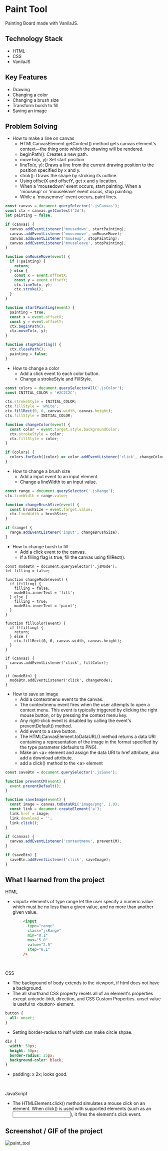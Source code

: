 # Paint Tool
Painting Board made with VanilaJS. 

## Technology Stack
* HTML
* CSS
* VanilaJS

## Key Features
* Drawing 
* Changing a color
* Changing a brush size
* Transform bursh to fill
* Saving an image

## Problem Solving
* How to make a line on canvas
  * HTMLCanvasElement.getContext() method gets canvas element's context—the thing onto which the drawing will be rendered.
  * beginPath(): Creates a new path.
  * moveTo(x, y): Set start position.
  * lineTo(x, y): Draws a line from the current drawing position to the position specified by x and y.
  * strok(): Draws the shape by stroking its outline.
  * Using offsetX and offsetY, get x and y location.
  * When a 'mousedown' event occurs, start painting. When a 'mouseup' or 'mouseleave' event occus, stop painting.
  * While a 'mousemove' event occurs, paint lines.

```javascript
const canvas = document.querySelector('.jsCanvas');
const ctx = canvas.getContext('2d');
let painting = false;

if (canvas) {
  canvas.addEventListener('mousedown', startPainting);
  canvas.addEventListener('mousemove', onMouseMove);
  canvas.addEventListener('mouseup', stopPainting);
  canvas.addEventListener('mouseleave', stopPainting);
}

function onMouseMove(event) {
  if (!painting) {
    return;
  } else {
    const x = event.offsetX;
    const y = event.offsetY;
    ctx.lineTo(x, y);
    ctx.stroke();
  }
}

function startPainting(event) {
  painting = true;
  const x = event.offsetX;
  const y = event.offsetY;
  ctx.beginPath();
  ctx.moveTo(x, y);
}

function stopPainting() {
  ctx.closePath();
  painting = false;
}
```
 
* How to change a color
  * Add a click event to each color button.
  * Change a strokeStyle and FillStyle.
``` javascript
const colors = document.querySelectorAll('.jsColor');
const INITIAL_COLOR = '#2C2C2C';

ctx.strokeStyle = INITIAL_COLOR;
ctx.fillStyle = 'white';
ctx.fillRect(0, 0, canvas.width, canvas.height);
ctx.fillStyle = INITIAL_COLOR;

function changeColor(event) {
  const color = event.target.style.backgroundColor;
  ctx.strokeStyle = color;
  ctx.fillStyle = color;
}

if (colors) {
  colors.forEach((color) => color.addEventListener('click', changeColor));
}
```

* How to change a brush size
  * Add a input event to an input element.
  * Change a lineWidth to an input value.

```javascript
const range = document.querySelector('.jsRange');
ctx.lineWidth = range.value;

function changeBrushSize(event) {
  const brushSize = event.target.value;
  ctx.lineWidth = brushSize;
}

if (range) {
  range.addEventListener('input', changeBrushSize);
}
```

* How to change bursh to fill
  * Add a click event to the canvas.
  * If a filling flag is true, fill the canvas using fillRect().

```javscript
const modeBtn = document.querySelector('.jsMode');
let filling = false;

function changeMode(event) {
  if (filling) {
    filling = false;
    modeBtn.innerText = 'fill';
  } else {
    filling = true;
    modeBtn.innerText = 'paint';
  }
}

function fillColor(event) {
  if (!filling) {
    return;
  } else {
    ctx.fillRect(0, 0, canvas.width, canvas.height);
  }
}

if (canvas) {
  canvas.addEventListener('click', fillColor);
}

if (modeBtn) {
  modeBtn.addEventListener('click', changeMode);
}

```

* How to save an image
  * Add a contextmenu event to the canvas.
  * The contextmenu event fires when the user attempts to open a context menu. This event is typically triggered by clicking the right mouse button, or by pressing the context menu key.
  * Any right-click event is disabled by calling the event's preventDefault() method.
  * Add event to a save button.
  * The HTMLCanvasElement.toDataURL() method returns a data URI containing a representation of the image in the format specified by the type parameter (defaults to PNG).
  * Make an &lt;a&gt; element and assign the data URI to href attribute, also add a download attribute.
  * add a click() method to the &lt;a&gt; element
``` javascript
const saveBtn = document.querySelector('.jsSave');

function preventCM(event) {
  event.preventDefault();
}

function saveImage(event) {
  const image = canvas.toDataURL('image/png', 1.0);
  const link = document.createElement('a');
  link.href = image;
  link.download = '';
  link.click();
}

if (canvas) {
  canvas.addEventListener('contextmenu', preventCM);
}

if (saveBtn) {
  saveBtn.addEventListener('click', saveImage);
}
```




## What I learned from the project
HTML
* &lt;input&gt; elements of type range let the user specify a numeric value which must be no less than a given value, and no more than another given value.
```html
        <input
          type="range"
          class="jsRange"
          min="0.1"
          max="5.0"
          value="2.5"
          step="0.1"
        />
```
<br>

CSS
* The background of body extends to the viewport, if html does not have a background. 
* The all shorthand CSS property resets all of an element's properties except unicode-bidi, direction, and CSS Custom Properties. unset value is useful to &lt;button&gt; element.
```css 
button {
  all: unset; 
}
```
* Setting border-radius to half width can make circle shpae.
```css
div {
  width: 50px;
  height: 50px;
  border-radius: 25px;
  background-color: black;
}
```
* padding: x 2x; looks good.
<br>

JavaScript
* The HTMLElement.click() method simulates a mouse click on an element. When click() is used with supported elements (such as an <input>), it fires the element's click event.

## Screenshot / GIF of the project
![paint_tool](https://user-images.githubusercontent.com/78864112/125622985-4942f352-90f3-4db9-9fc5-87fbe1b05bf8.gif)
